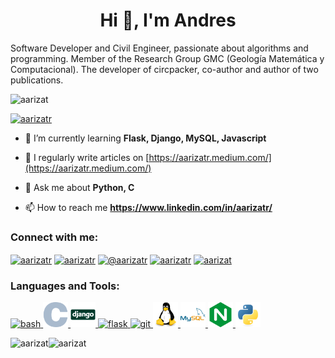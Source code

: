 <h1 align="center">Hi 👋, I'm Andres</h1>

Software Developer and Civil Engineer, passionate about algorithms and programming. Member of the Research Group GMC (Geología Matemática y Computacional). The developer of circpacker, co-author and author of two publications.


<p align="left"> <img src="https://komarev.com/ghpvc/?username=aarizat&label=Profile%20views&color=0e75b6&style=flat" alt="aarizat" /> </p>

<p align="left"> <a href="https://twitter.com/aarizatr" target="blank"><img src="https://img.shields.io/twitter/follow/aarizatr?logo=twitter&style=for-the-badge" alt="aarizatr" /></a> </p>

- 🌱 I’m currently learning **Flask, Django, MySQL, Javascript**

- 📝 I regularly write articles on [https://aarizatr.medium.com/](https://aarizatr.medium.com/)

- 💬 Ask me about **Python, C**

- 📫 How to reach me **https://www.linkedin.com/in/aarizatr/**

<h3 align="left">Connect with me:</h3>
<p align="left">
<a href="https://twitter.com/aarizatr" target="blank"><img align="center" src="https://cdn.jsdelivr.net/npm/simple-icons@3.0.1/icons/twitter.svg" alt="aarizatr" height="30" width="40" /></a>
<a href="https://linkedin.com/in/aarizatr" target="blank"><img align="center" src="https://cdn.jsdelivr.net/npm/simple-icons@3.0.1/icons/linkedin.svg" alt="aarizatr" height="30" width="40" /></a>
<a href="https://medium.com/@aarizatr" target="blank"><img align="center" src="https://cdn.jsdelivr.net/npm/simple-icons@3.0.1/icons/medium.svg" alt="@aarizatr" height="30" width="40" /></a>
<a href="https://www.hackerrank.com/aarizatr" target="blank"><img align="center" src="https://cdn.jsdelivr.net/npm/simple-icons@3.0.1/icons/hackerrank.svg" alt="aarizatr" height="30" width="40" /></a>
<a href="https://www.leetcode.com/aarizat" target="blank"><img align="center" src="https://cdn.jsdelivr.net/npm/simple-icons@3.0.1/icons/leetcode.svg" alt="aarizat" height="30" width="40" /></a>
</p>

<h3 align="left">Languages and Tools:</h3>
<p align="left"> <a href="https://www.gnu.org/software/bash/" target="_blank"> <img src="https://www.vectorlogo.zone/logos/gnu_bash/gnu_bash-icon.svg" alt="bash" width="40" height="40"/> </a> <a href="https://www.cprogramming.com/" target="_blank"> <img src="https://raw.githubusercontent.com/devicons/devicon/master/icons/c/c-original.svg" alt="c" width="40" height="40"/> </a> <a href="https://www.djangoproject.com/" target="_blank"> <img src="https://raw.githubusercontent.com/devicons/devicon/master/icons/django/django-original.svg" alt="django" width="40" height="40"/> </a> <a href="https://flask.palletsprojects.com/" target="_blank"> <img src="https://www.vectorlogo.zone/logos/pocoo_flask/pocoo_flask-icon.svg" alt="flask" width="40" height="40"/> </a> <a href="https://git-scm.com/" target="_blank"> <img src="https://www.vectorlogo.zone/logos/git-scm/git-scm-icon.svg" alt="git" width="40" height="40"/> </a> <a href="https://www.linux.org/" target="_blank"> <img src="https://raw.githubusercontent.com/devicons/devicon/master/icons/linux/linux-original.svg" alt="linux" width="40" height="40"/> </a> <a href="https://www.mysql.com/" target="_blank"> <img src="https://raw.githubusercontent.com/devicons/devicon/master/icons/mysql/mysql-original-wordmark.svg" alt="mysql" width="40" height="40"/> </a> <a href="https://www.nginx.com" target="_blank"> <img src="https://raw.githubusercontent.com/devicons/devicon/master/icons/nginx/nginx-original.svg" alt="nginx" width="40" height="40"/> </a> <a href="https://www.python.org" target="_blank"> <img src="https://raw.githubusercontent.com/devicons/devicon/master/icons/python/python-original.svg" alt="python" width="40" height="40"/> </a> </p>

<p><img align="left" src="https://github-readme-stats.vercel.app/api/top-langs?username=aarizat&show_icons=true&locale=en&layout=compact" alt="aarizat" /></p>

<p>&nbsp;<img align="left" src="https://github-readme-stats.vercel.app/api?username=aarizat&show_icons=true&locale=en" alt="aarizat" /></p>
